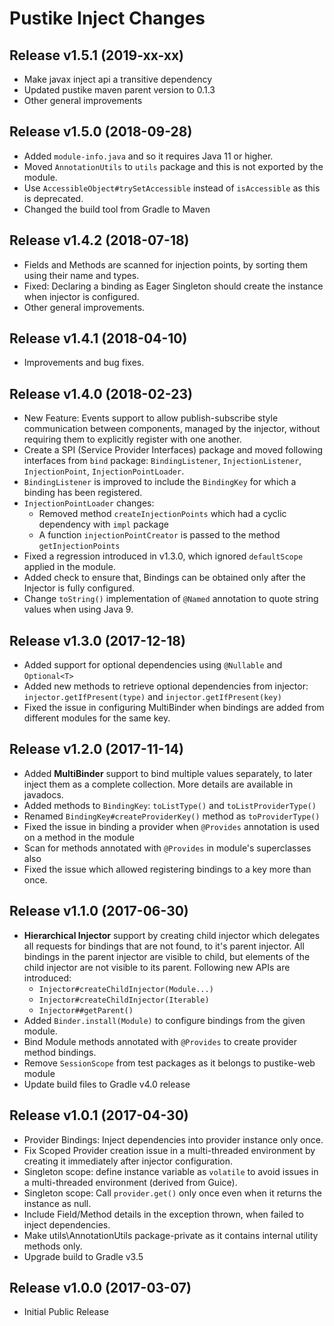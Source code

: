 Pustike Inject Changes
======================

Release v1.5.1 (2019-xx-xx)
--------------------------
* Make javax inject api a transitive dependency 
* Updated pustike maven parent version to 0.1.3
* Other general improvements

Release v1.5.0 (2018-09-28)
--------------------------
* Added ```module-info.java``` and so it requires Java 11 or higher.
* Moved ```AnnotationUtils``` to ```utils``` package and this is not exported by the module.
* Use ```AccessibleObject#trySetAccessible``` instead of ```isAccessible``` as this is deprecated.
* Changed the build tool from Gradle to Maven

Release v1.4.2 (2018-07-18)
--------------------------
* Fields and Methods are scanned for injection points, by sorting them using their name and types.
* Fixed: Declaring a binding as Eager Singleton should create the instance when injector is configured.
* Other general improvements.

Release v1.4.1 (2018-04-10)
--------------------------
* Improvements and bug fixes.

Release v1.4.0 (2018-02-23)
--------------------------
* New Feature: Events support to allow publish-subscribe style communication between components,
    managed by the injector, without requiring them to explicitly register with one another.
* Create a SPI (Service Provider Interfaces) package and moved following interfaces from ```bind``` package:
  ```BindingListener```, ```InjectionListener```, ```InjectionPoint```, ```InjectionPointLoader```.
* ```BindingListener``` is improved to include the ```BindingKey``` for which a binding has been registered.
* ```InjectionPointLoader``` changes:
  - Removed method ```createInjectionPoints``` which had a cyclic dependency with ```impl``` package
  - A function ```injectionPointCreator``` is passed to the method ```getInjectionPoints```
* Fixed a regression introduced in v1.3.0, which ignored ```defaultScope``` applied in the module.
* Added check to ensure that, Bindings can be obtained only after the Injector is fully configured.
* Change ```toString()``` implementation of ```@Named``` annotation to quote string values when using Java 9.

Release v1.3.0 (2017-12-18)
--------------------------
* Added support for optional dependencies using ```@Nullable``` and ```Optional<T>```
* Added new methods to retrieve optional dependencies from injector:
    ```injector.getIfPresent(type)``` and ```injector.getIfPresent(key)```
* Fixed the issue in configuring MultiBinder when bindings are added from different modules for the same key.

Release v1.2.0 (2017-11-14)
--------------------------
* Added **MultiBinder** support to bind multiple values separately, to later inject them as a complete collection. More details are available in javadocs.
* Added methods to ```BindingKey```: ```toListType()``` and ```toListProviderType()```
* Renamed ```BindingKey#createProviderKey()``` method as ```toProviderType()``` 
* Fixed the issue in binding a provider when ```@Provides``` annotation is used on a method in the module
* Scan for methods annotated with ```@Provides``` in module's superclasses also
* Fixed the issue which allowed registering bindings to a key more than once.

Release v1.1.0 (2017-06-30)
--------------------------
* **Hierarchical Injector** support by creating child injector which delegates all requests for bindings that are not found, to it's parent injector. All bindings in the parent injector are visible to child, but elements of the child injector are not visible to its parent. Following new APIs are introduced:
  * ```Injector#createChildInjector(Module...)```
  * ```Injector#createChildInjector(Iterable)```
  * ```Injector##getParent()```
* Added ```Binder.install(Module)``` to configure bindings from the given module.
* Bind Module methods annotated with ```@Provides``` to create provider method bindings.
* Remove ```SessionScope``` from test packages as it belongs to pustike-web module 
* Update build files to Gradle v4.0 release

Release v1.0.1 (2017-04-30)
--------------------------
* Provider Bindings: Inject dependencies into provider instance only once.
* Fix Scoped Provider creation issue in a multi-threaded environment by creating it immediately after injector configuration.
* Singleton scope: define instance variable as ```volatile``` to avoid issues in a multi-threaded environment (derived from Guice).
* Singleton scope: Call ```provider.get()``` only once even when it returns the instance as null.
* Include Field/Method details in the exception thrown, when failed to inject dependencies.
* Make utils\AnnotationUtils package-private as it contains internal utility methods only.
* Upgrade build to Gradle v3.5

Release v1.0.0 (2017-03-07)
--------------------------
* Initial Public Release
